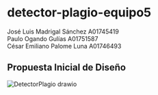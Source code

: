 # detector-plagio-equipo5
José Luis Madrigal Sánchez A01745419  
Paulo Ogando Gulías A01751587  
César Emiliano Palome Luna A01746493
## Propuesta Inicial de Diseño
![DetectorPlagio drawio](https://github.com/A01745419/detector-plagio-equipo5/assets/69483112/8c92901e-8372-440a-8af5-46fc3f68fdb7)

